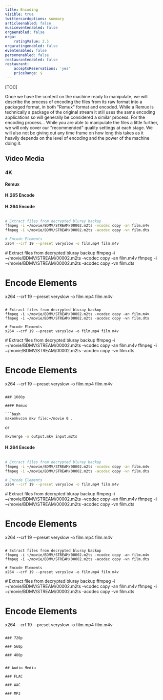 ```yaml
---
title: Encoding
visible: true
twittercardoptions: summary
articleenabled: false
musiceventenabled: false
orgaenabled: false
orga:
    ratingValue: 2.5
orgaratingenabled: false
eventenabled: false
personenabled: false
restaurantenabled: false
restaurant:
    acceptsReservations: 'yes'
    priceRange: $
---
```


[TOC]

Once we have the content on the machine ready to manipulate, we will describe the process of encoding the files from its raw format into a packaged format, in both "Remux" format and encoded. While a Remux is technically a package of the original stream it still uses the same encoding applications so will generally be considered a similar process. For the encoding process... While you are able to manipulate the files a little further, we will only cover our "recommended" quality settings at each stage. We will also not be giving out any time frame on how long this takes as it heavily depends on the level of encoding and the power of the machine doing it. 

## Video Media

### 4K

#### Remux

#### H.265 Encode

#### H.264 Encode
```bash

# Extract files from decrypted bluray backup
ffmpeg -i ~/movie/BDMV/STREAM/00002.m2ts -vcodec copy -an film.m4v
ffmpeg -i ~/movie/BDMV/STREAM/00002.m2ts -acodec copy -vn film.dts

# Encode Elements
x264 --crf 19 --preset veryslow -o film.mp4 film.m4v

```

# Extract files from decrypted bluray backup
ffmpeg -i ~/movie/BDMV/STREAM/00002.m2ts -vcodec copy -an film.m4v
ffmpeg -i ~/movie/BDMV/STREAM/00002.m2ts -acodec copy -vn film.dts

# Encode Elements
x264 --crf 19 --preset veryslow -o film.mp4 film.m4v

```

# Extract files from decrypted bluray backup
ffmpeg -i ~/movie/BDMV/STREAM/00002.m2ts -vcodec copy -an film.m4v
ffmpeg -i ~/movie/BDMV/STREAM/00002.m2ts -acodec copy -vn film.dts

# Encode Elements
x264 --crf 19 --preset veryslow -o film.mp4 film.m4v

```

# Extract files from decrypted bluray backup
ffmpeg -i ~/movie/BDMV/STREAM/00002.m2ts -vcodec copy -an film.m4v
ffmpeg -i ~/movie/BDMV/STREAM/00002.m2ts -acodec copy -vn film.dts

# Encode Elements
x264 --crf 19 --preset veryslow -o film.mp4 film.m4v

```

### 1080p

#### Remux

```bash
makemkvcon mkv file:~/movie 0 .
```

or

```bash
mkvmerge -o output.mkv input.m2ts
```

#### H.264 Encode
```bash

# Extract files from decrypted bluray backup
ffmpeg -i ~/movie/BDMV/STREAM/00002.m2ts -vcodec copy -an film.m4v
ffmpeg -i ~/movie/BDMV/STREAM/00002.m2ts -acodec copy -vn film.dts

# Encode Elements
x264 --crf 19 --preset veryslow -o film.mp4 film.m4v

```

# Extract files from decrypted bluray backup
ffmpeg -i ~/movie/BDMV/STREAM/00002.m2ts -vcodec copy -an film.m4v
ffmpeg -i ~/movie/BDMV/STREAM/00002.m2ts -acodec copy -vn film.dts

# Encode Elements
x264 --crf 19 --preset veryslow -o film.mp4 film.m4v

```

# Extract files from decrypted bluray backup
ffmpeg -i ~/movie/BDMV/STREAM/00002.m2ts -vcodec copy -an film.m4v
ffmpeg -i ~/movie/BDMV/STREAM/00002.m2ts -acodec copy -vn film.dts

# Encode Elements
x264 --crf 19 --preset veryslow -o film.mp4 film.m4v

```

# Extract files from decrypted bluray backup
ffmpeg -i ~/movie/BDMV/STREAM/00002.m2ts -vcodec copy -an film.m4v
ffmpeg -i ~/movie/BDMV/STREAM/00002.m2ts -acodec copy -vn film.dts

# Encode Elements
x264 --crf 19 --preset veryslow -o film.mp4 film.m4v

```

### 720p

### 560p

### 480p


## Audio Media

### FLAC

### AAC

### MP3